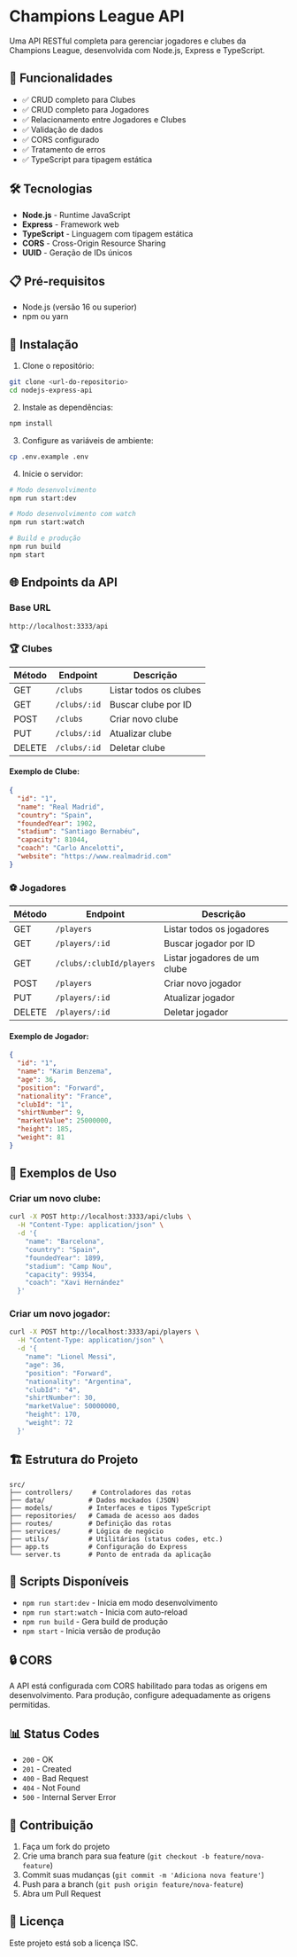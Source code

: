 # Champions League API

Uma API RESTful completa para gerenciar jogadores e clubes da Champions League, desenvolvida com Node.js, Express e TypeScript.

## 🚀 Funcionalidades

- ✅ CRUD completo para Clubes
- ✅ CRUD completo para Jogadores
- ✅ Relacionamento entre Jogadores e Clubes
- ✅ Validação de dados
- ✅ CORS configurado
- ✅ Tratamento de erros
- ✅ TypeScript para tipagem estática

## 🛠️ Tecnologias

- **Node.js** - Runtime JavaScript
- **Express** - Framework web
- **TypeScript** - Linguagem com tipagem estática
- **CORS** - Cross-Origin Resource Sharing
- **UUID** - Geração de IDs únicos

## 📋 Pré-requisitos

- Node.js (versão 16 ou superior)
- npm ou yarn

## 🔧 Instalação

1. Clone o repositório:
```bash
git clone <url-do-repositorio>
cd nodejs-express-api
```

2. Instale as dependências:
```bash
npm install
```

3. Configure as variáveis de ambiente:
```bash
cp .env.example .env
```

4. Inicie o servidor:
```bash
# Modo desenvolvimento
npm run start:dev

# Modo desenvolvimento com watch
npm run start:watch

# Build e produção
npm run build
npm start
```

## 🌐 Endpoints da API

### Base URL
```
http://localhost:3333/api
```

### 🏆 Clubes

| Método | Endpoint | Descrição |
|--------|----------|-----------|
| GET | `/clubs` | Listar todos os clubes |
| GET | `/clubs/:id` | Buscar clube por ID |
| POST | `/clubs` | Criar novo clube |
| PUT | `/clubs/:id` | Atualizar clube |
| DELETE | `/clubs/:id` | Deletar clube |

#### Exemplo de Clube:
```json
{
  "id": "1",
  "name": "Real Madrid",
  "country": "Spain",
  "foundedYear": 1902,
  "stadium": "Santiago Bernabéu",
  "capacity": 81044,
  "coach": "Carlo Ancelotti",
  "website": "https://www.realmadrid.com"
}
```

### ⚽ Jogadores

| Método | Endpoint | Descrição |
|--------|----------|-----------|
| GET | `/players` | Listar todos os jogadores |
| GET | `/players/:id` | Buscar jogador por ID |
| GET | `/clubs/:clubId/players` | Listar jogadores de um clube |
| POST | `/players` | Criar novo jogador |
| PUT | `/players/:id` | Atualizar jogador |
| DELETE | `/players/:id` | Deletar jogador |

#### Exemplo de Jogador:
```json
{
  "id": "1",
  "name": "Karim Benzema",
  "age": 36,
  "position": "Forward",
  "nationality": "France",
  "clubId": "1",
  "shirtNumber": 9,
  "marketValue": 25000000,
  "height": 185,
  "weight": 81
}
```

## 📝 Exemplos de Uso

### Criar um novo clube:
```bash
curl -X POST http://localhost:3333/api/clubs \
  -H "Content-Type: application/json" \
  -d '{
    "name": "Barcelona",
    "country": "Spain",
    "foundedYear": 1899,
    "stadium": "Camp Nou",
    "capacity": 99354,
    "coach": "Xavi Hernández"
  }'
```

### Criar um novo jogador:
```bash
curl -X POST http://localhost:3333/api/players \
  -H "Content-Type: application/json" \
  -d '{
    "name": "Lionel Messi",
    "age": 36,
    "position": "Forward",
    "nationality": "Argentina",
    "clubId": "4",
    "shirtNumber": 30,
    "marketValue": 50000000,
    "height": 170,
    "weight": 72
  }'
```

## 🏗️ Estrutura do Projeto

```
src/
├── controllers/     # Controladores das rotas
├── data/           # Dados mockados (JSON)
├── models/         # Interfaces e tipos TypeScript
├── repositories/   # Camada de acesso aos dados
├── routes/         # Definição das rotas
├── services/       # Lógica de negócio
├── utils/          # Utilitários (status codes, etc.)
├── app.ts          # Configuração do Express
└── server.ts       # Ponto de entrada da aplicação
```

## 🧪 Scripts Disponíveis

- `npm run start:dev` - Inicia em modo desenvolvimento
- `npm run start:watch` - Inicia com auto-reload
- `npm run build` - Gera build de produção
- `npm start` - Inicia versão de produção

## 🔒 CORS

A API está configurada com CORS habilitado para todas as origens em desenvolvimento. Para produção, configure adequadamente as origens permitidas.

## 📊 Status Codes

- `200` - OK
- `201` - Created
- `400` - Bad Request
- `404` - Not Found
- `500` - Internal Server Error

## 🤝 Contribuição

1. Faça um fork do projeto
2. Crie uma branch para sua feature (`git checkout -b feature/nova-feature`)
3. Commit suas mudanças (`git commit -m 'Adiciona nova feature'`)
4. Push para a branch (`git push origin feature/nova-feature`)
5. Abra um Pull Request

## 📄 Licença

Este projeto está sob a licença ISC.
